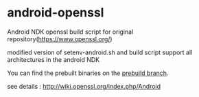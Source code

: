 android-openssl
===============

Android NDK openssl build script for original repository(https://www.openssl.org/)

modified version of setenv-android.sh and build script support all architectures in the android NDK

You can find the prebuilt binaries on the [prebuild branch](https://github.com/paulo-raca/android-openssl/tree/prebuilt).

see details : http://wiki.openssl.org/index.php/Android

